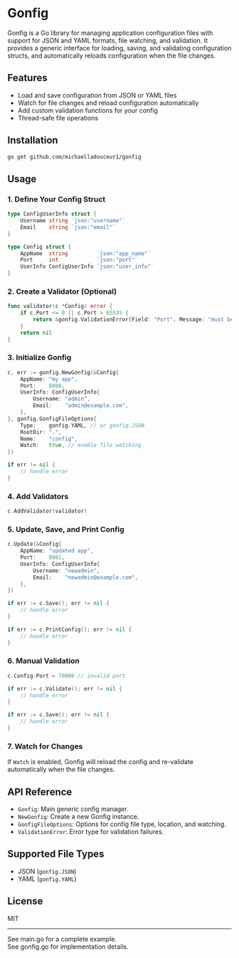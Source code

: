 # Gonfig

Gonfig is a Go library for managing application configuration files with support for JSON and YAML formats, file watching, and validation. It provides a generic interface for loading, saving, and validating configuration structs, and automatically reloads configuration when the file changes.

## Features

- Load and save configuration from JSON or YAML files
- Watch for file changes and reload configuration automatically
- Add custom validation functions for your config
- Thread-safe file operations

## Installation

```sh
go get github.com/michaelladouceur1/gonfig
```

## Usage

### 1. Define Your Config Struct

```go
type ConfigUserInfo struct {
    Username string `json:"username"`
    Email    string `json:"email"`
}

type Config struct {
    AppName  string         `json:"app_name"`
    Port     int            `json:"port"`
    UserInfo ConfigUserInfo `json:"user_info"`
}
```

### 2. Create a Validator (Optional)

```go
func validator(c *Config) error {
    if c.Port <= 0 || c.Port > 65535 {
        return &gonfig.ValidationError{Field: "Port", Message: "must be between 1 and 65535"}
    }
    return nil
}
```

### 3. Initialize Gonfig

```go
c, err := gonfig.NewGonfig(&Config{
    AppName: "my app",
    Port:    8080,
    UserInfo: ConfigUserInfo{
        Username: "admin",
        Email:    "admin@example.com",
    },
}, gonfig.GonfigFileOptions{
    Type:    gonfig.YAML, // or gonfig.JSON
    RootDir: ".",
    Name:    "config",
    Watch:   true, // enable file watching
})

if err != nil {
    // handle error
}
```

### 4. Add Validators

```go
c.AddValidator(validator)
```

### 5. Update, Save, and Print Config

```go
c.Update(&Config{
    AppName: "updated app",
    Port:    8081,
    UserInfo: ConfigUserInfo{
        Username: "newadmin",
        Email:    "newadmin@example.com",
    },
})

if err := c.Save(); err != nil {
    // handle error
}

if err := c.PrintConfig(); err != nil {
    // handle error
}
```

### 6. Manual Validation

```go
c.Config.Port = 70000 // invalid port

if err := c.Validate(); err != nil {
    // handle error
}

if err := c.Save(); err != nil {
    // handle error
}
```

### 7. Watch for Changes

If `Watch` is enabled, Gonfig will reload the config and re-validate automatically when the file changes.

## API Reference

- `Gonfig`: Main generic config manager.
- `NewGonfig`: Create a new Gonfig instance.
- `GonfigFileOptions`: Options for config file type, location, and watching.
- `ValidationError`: Error type for validation failures.

## Supported File Types

- JSON (`gonfig.JSON`)
- YAML (`gonfig.YAML`)

## License

MIT

---

See main.go for a complete example.  
See gonfig.go for implementation details.
